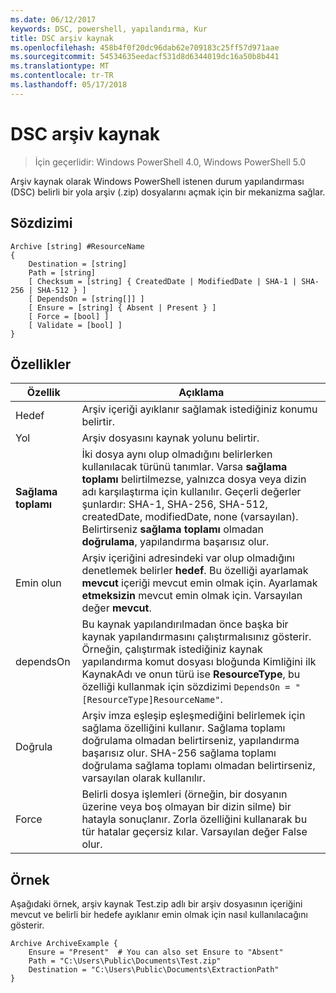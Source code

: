 ```yaml
---
ms.date: 06/12/2017
keywords: DSC, powershell, yapılandırma, Kur
title: DSC arşiv kaynak
ms.openlocfilehash: 458b4f0f20dc96dab62e709183c25ff57d971aae
ms.sourcegitcommit: 54534635eedacf531d8d6344019dc16a50b8b441
ms.translationtype: MT
ms.contentlocale: tr-TR
ms.lasthandoff: 05/17/2018
---
```

# <a name="dsc-archive-resource"></a>DSC arşiv kaynak

> İçin geçerlidir: Windows PowerShell 4.0, Windows PowerShell 5.0

Arşiv kaynak olarak Windows PowerShell istenen durum yapılandırması (DSC) belirli bir yola arşiv (.zip) dosyalarını açmak için bir mekanizma sağlar.

## <a name="syntax"></a>Sözdizimi
```MOF
Archive [string] #ResourceName
{
    Destination = [string]
    Path = [string]
    [ Checksum = [string] { CreatedDate | ModifiedDate | SHA-1 | SHA-256 | SHA-512 } ]
    [ DependsOn = [string[]] ]
    [ Ensure = [string] { Absent | Present } ]
    [ Force = [bool] ]
    [ Validate = [bool] ]
}
```

## <a name="properties"></a>Özellikler

|  Özellik  |  Açıklama   |
|---|---|
| Hedef| Arşiv içeriği ayıklanır sağlamak istediğiniz konumu belirtir.|
| Yol| Arşiv dosyasını kaynak yolunu belirtir.|
| __Sağlama toplamı__| İki dosya aynı olup olmadığını belirlerken kullanılacak türünü tanımlar. Varsa __sağlama toplamı__ belirtilmezse, yalnızca dosya veya dizin adı karşılaştırma için kullanılır. Geçerli değerler şunlardır: SHA-1, SHA-256, SHA-512, createdDate, modifiedDate, none (varsayılan). Belirtirseniz __sağlama toplamı__ olmadan __doğrulama__, yapılandırma başarısız olur.|
| Emin olun| Arşiv içeriğini adresindeki var olup olmadığını denetlemek belirler __hedef__. Bu özelliği ayarlamak __mevcut__ içeriği mevcut emin olmak için. Ayarlamak __etmeksizin__ mevcut emin olmak için. Varsayılan değer __mevcut__.|
| dependsOn | Bu kaynak yapılandırılmadan önce başka bir kaynak yapılandırmasını çalıştırmalısınız gösterir. Örneğin, çalıştırmak istediğiniz kaynak yapılandırma komut dosyası bloğunda Kimliğini ilk KaynakAdı ve onun türü ise __ResourceType__, bu özelliği kullanmak için sözdizimi `DependsOn = "[ResourceType]ResourceName"`.|
| Doğrula| Arşiv imza eşleşip eşleşmediğini belirlemek için sağlama özelliğini kullanır. Sağlama toplamı doğrulama olmadan belirtirseniz, yapılandırma başarısız olur. SHA-256 sağlama toplamı doğrulama sağlama toplamı olmadan belirtirseniz, varsayılan olarak kullanılır.|
| Force| Belirli dosya işlemleri (örneğin, bir dosyanın üzerine veya boş olmayan bir dizin silme) bir hatayla sonuçlanır. Zorla özelliğini kullanarak bu tür hatalar geçersiz kılar. Varsayılan değer False olur.|

## <a name="example"></a>Örnek

Aşağıdaki örnek, arşiv kaynak Test.zip adlı bir arşiv dosyasının içeriğini mevcut ve belirli bir hedefe ayıklanır emin olmak için nasıl kullanılacağını gösterir.

```
Archive ArchiveExample {
    Ensure = "Present"  # You can also set Ensure to "Absent"
    Path = "C:\Users\Public\Documents\Test.zip"
    Destination = "C:\Users\Public\Documents\ExtractionPath"
}
```